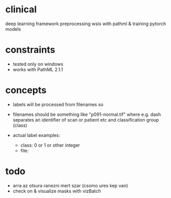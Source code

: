 # clinical

deep learning framework preprocessing wsis with pathml &amp; training pytorch models

# constraints

- tested only on windows
- works with PathML 2.1.1

# concepts

- labels will be processed from filenames so
- filenames should be something like "p091-normal.tif" where e.g. dash separates an identifier of scan or patient etc and classification group (class)

- actual label examples:
    - class: 0 or 1 or other integer
    - file: <p091>

# todo

- arra az otsura ranezni mert szar (csomo ures kep van)
- check on & visualize masks with vizBatch
